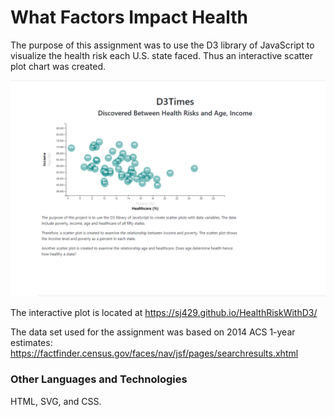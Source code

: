# What Factors Impact Health



  The purpose of this assignment was to use the D3 library of JavaScript to visualize the health risk each U.S. state faced.  Thus an interactive scatter plot chart was created. 
  

  ![](Images/Capture.PNG)
  
  
  The interactive plot is located at https://sj429.github.io/HealthRiskWithD3/
  
  
  The data set used for the assignment was based on 2014 ACS 1-year estimates: https://factfinder.census.gov/faces/nav/jsf/pages/searchresults.xhtml
    
    
  ### Other Languages and Technologies
  
  HTML, SVG, and CSS.


